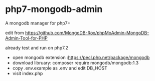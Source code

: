 # php7-mongodb-admin

A mongodb manager for php7+ 

edit from https://github.com/MongoDB-Rox/phpMoAdmin-MongoDB-Admin-Tool-for-PHP

already test and run on php7.2

* open mongodb extension :https://pecl.php.net/package/mongodb
* download libruary:  composer require mongodb/mongodb:1.3
* copy .env.example as .env and edit DB_HOST
* visit index.php

